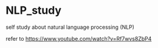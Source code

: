 # NLP_study
self study about natural language processing (NLP)

refer to
https://www.youtube.com/watch?v=Rf7wvs8ZbP4

